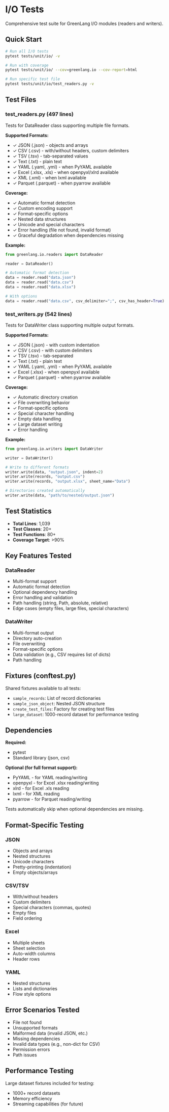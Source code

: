 # I/O Tests

Comprehensive test suite for GreenLang I/O modules (readers and writers).

## Quick Start

```bash
# Run all I/O tests
pytest tests/unit/io/ -v

# Run with coverage
pytest tests/unit/io/ --cov=greenlang.io --cov-report=html

# Run specific test file
pytest tests/unit/io/test_readers.py -v
```

## Test Files

### test_readers.py (497 lines)
Tests for DataReader class supporting multiple file formats.

**Supported Formats:**
- ✓ JSON (.json) - objects and arrays
- ✓ CSV (.csv) - with/without headers, custom delimiters
- ✓ TSV (.tsv) - tab-separated values
- ✓ Text (.txt) - plain text
- ✓ YAML (.yaml, .yml) - when PyYAML available
- ✓ Excel (.xlsx, .xls) - when openpyxl/xlrd available
- ✓ XML (.xml) - when lxml available
- ✓ Parquet (.parquet) - when pyarrow available

**Coverage:**
- ✓ Automatic format detection
- ✓ Custom encoding support
- ✓ Format-specific options
- ✓ Nested data structures
- ✓ Unicode and special characters
- ✓ Error handling (file not found, invalid format)
- ✓ Graceful degradation when dependencies missing

**Example:**
```python
from greenlang.io.readers import DataReader

reader = DataReader()

# Automatic format detection
data = reader.read("data.json")
data = reader.read("data.csv")
data = reader.read("data.xlsx")

# With options
data = reader.read("data.csv", csv_delimiter=";", csv_has_header=True)
```

### test_writers.py (542 lines)
Tests for DataWriter class supporting multiple output formats.

**Supported Formats:**
- ✓ JSON (.json) - with custom indentation
- ✓ CSV (.csv) - with custom delimiters
- ✓ TSV (.tsv) - tab-separated
- ✓ Text (.txt) - plain text
- ✓ YAML (.yaml, .yml) - when PyYAML available
- ✓ Excel (.xlsx) - when openpyxl available
- ✓ Parquet (.parquet) - when pyarrow available

**Coverage:**
- ✓ Automatic directory creation
- ✓ File overwriting behavior
- ✓ Format-specific options
- ✓ Special character handling
- ✓ Empty data handling
- ✓ Large dataset writing
- ✓ Error handling

**Example:**
```python
from greenlang.io.writers import DataWriter

writer = DataWriter()

# Write to different formats
writer.write(data, "output.json", indent=2)
writer.write(records, "output.csv")
writer.write(records, "output.xlsx", sheet_name="Data")

# Directories created automatically
writer.write(data, "path/to/nested/output.json")
```

## Test Statistics

- **Total Lines**: 1,039
- **Test Classes**: 20+
- **Test Functions**: 80+
- **Coverage Target**: >90%

## Key Features Tested

### DataReader
- Multi-format support
- Automatic format detection
- Optional dependency handling
- Error handling and validation
- Path handling (string, Path, absolute, relative)
- Edge cases (empty files, large files, special characters)

### DataWriter
- Multi-format output
- Directory auto-creation
- File overwriting
- Format-specific options
- Data validation (e.g., CSV requires list of dicts)
- Path handling

## Fixtures (conftest.py)

Shared fixtures available to all tests:
- `sample_records`: List of record dictionaries
- `sample_json_object`: Nested JSON structure
- `create_test_files`: Factory for creating test files
- `large_dataset`: 1000-record dataset for performance testing

## Dependencies

**Required:**
- pytest
- Standard library (json, csv)

**Optional (for full format support):**
- PyYAML - for YAML reading/writing
- openpyxl - for Excel .xlsx reading/writing
- xlrd - for Excel .xls reading
- lxml - for XML reading
- pyarrow - for Parquet reading/writing

Tests automatically skip when optional dependencies are missing.

## Format-Specific Testing

### JSON
- Objects and arrays
- Nested structures
- Unicode characters
- Pretty-printing (indentation)
- Empty objects/arrays

### CSV/TSV
- With/without headers
- Custom delimiters
- Special characters (commas, quotes)
- Empty files
- Field ordering

### Excel
- Multiple sheets
- Sheet selection
- Auto-width columns
- Header rows

### YAML
- Nested structures
- Lists and dictionaries
- Flow style options

## Error Scenarios Tested

- File not found
- Unsupported formats
- Malformed data (invalid JSON, etc.)
- Missing dependencies
- Invalid data types (e.g., non-dict for CSV)
- Permission errors
- Path issues

## Performance Testing

Large dataset fixtures included for testing:
- 1000+ record datasets
- Memory efficiency
- Streaming capabilities (for future)
